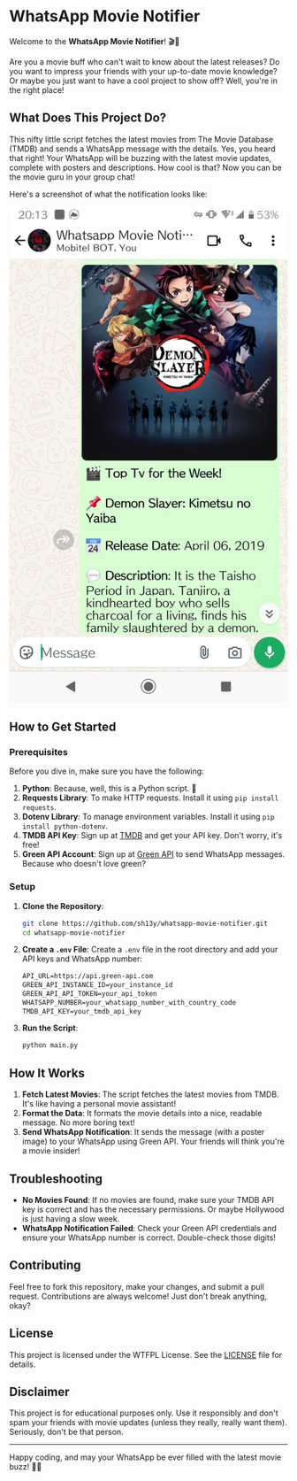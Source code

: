 # WhatsApp Movie Notifier

Welcome to the **WhatsApp Movie Notifier**! 🎬🍿

Are you a movie buff who can't wait to know about the latest releases? Do you want to impress your friends with your up-to-date movie knowledge? Or maybe you just want to have a cool project to show off? Well, you're in the right place!

## What Does This Project Do?

This nifty little script fetches the latest movies from The Movie Database (TMDB) and sends a WhatsApp message with the details. Yes, you heard that right! Your WhatsApp will be buzzing with the latest movie updates, complete with posters and descriptions. How cool is that? Now you can be the movie guru in your group chat!

Here's a screenshot of what the notification looks like:

![Received Notification](assets/Screenshot_20250105-201313.png)

## How to Get Started

### Prerequisites

Before you dive in, make sure you have the following:

1. **Python**: Because, well, this is a Python script. 🐍
2. **Requests Library**: To make HTTP requests. Install it using `pip install requests`.
3. **Dotenv Library**: To manage environment variables. Install it using `pip install python-dotenv`.
4. **TMDB API Key**: Sign up at [TMDB](https://www.themoviedb.org/) and get your API key. Don't worry, it's free!
5. **Green API Account**: Sign up at [Green API](https://green-api.com/) to send WhatsApp messages. Because who doesn't love green?

### Setup

1. **Clone the Repository**:
    ```bash
    git clone https://github.com/sh13y/whatsapp-movie-notifier.git
    cd whatsapp-movie-notifier
    ```

2. **Create a `.env` File**:
    Create a `.env` file in the root directory and add your API keys and WhatsApp number:
    ```
    API_URL=https://api.green-api.com
    GREEN_API_INSTANCE_ID=your_instance_id
    GREEN_API_API_TOKEN=your_api_token
    WHATSAPP_NUMBER=your_whatsapp_number_with_country_code
    TMDB_API_KEY=your_tmdb_api_key
    ```

3. **Run the Script**:
    ```bash
    python main.py
    ```

## How It Works

1. **Fetch Latest Movies**: The script fetches the latest movies from TMDB. It's like having a personal movie assistant!
2. **Format the Data**: It formats the movie details into a nice, readable message. No more boring text!
3. **Send WhatsApp Notification**: It sends the message (with a poster image) to your WhatsApp using Green API. Your friends will think you're a movie insider!

## Troubleshooting

- **No Movies Found**: If no movies are found, make sure your TMDB API key is correct and has the necessary permissions. Or maybe Hollywood is just having a slow week.
- **WhatsApp Notification Failed**: Check your Green API credentials and ensure your WhatsApp number is correct. Double-check those digits!

## Contributing

Feel free to fork this repository, make your changes, and submit a pull request. Contributions are always welcome! Just don't break anything, okay?

## License

This project is licensed under the WTFPL License. See the [LICENSE](LICENSE) file for details.

## Disclaimer

This project is for educational purposes only. Use it responsibly and don't spam your friends with movie updates (unless they really, really want them). Seriously, don't be that person.

---

Happy coding, and may your WhatsApp be ever filled with the latest movie buzz! 🎥✨